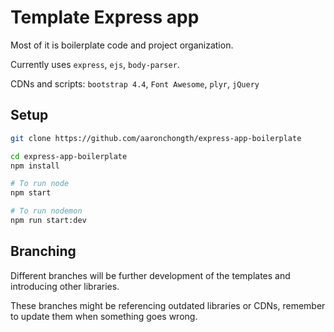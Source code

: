 # Template Express app

Most of it is boilerplate code and project organization.

Currently uses `express`, `ejs`, `body-parser`.

CDNs and scripts: `bootstrap 4.4`, `Font Awesome`, `plyr`, `jQuery`

## Setup

```bash
git clone https://github.com/aaronchongth/express-app-boilerplate

cd express-app-boilerplate
npm install

# To run node
npm start

# To run nodemon
npm run start:dev 
```

## Branching

Different branches will be further development of the templates and introducing other libraries.

These branches might be referencing outdated libraries or CDNs, remember to update them when something goes wrong.
